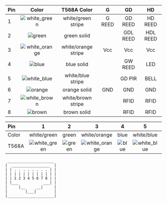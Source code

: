 
| Pin | Color | T568A Color         | G      | GD       | HD       |
|-----|:-----:|:-------------------:|:------:|:--------:|:--------:|
| 1   | ![white_green](https://upload.wikimedia.org/wikipedia/commons/thumb/c/c4/Wire_white_green_stripe.svg/90px-Wire_white_green_stripe.svg.png "white green") | white/green stripe | G REED | GD REED  | HD REED |
| 2   | ![green](https://upload.wikimedia.org/wikipedia/commons/thumb/d/d9/Wire_green.svg/90px-Wire_green.svg.png "green") | green solid         |        | GDL REED | HDL REED |
| 3   | ![white_orange](https://upload.wikimedia.org/wikipedia/commons/thumb/d/dd/Wire_white_orange_stripe.svg/90px-Wire_white_orange_stripe.svg.png "white orange") | white/orange stripe | Vcc   | Vcc     | Vcc     |
| 4   | ![blue](https://upload.wikimedia.org/wikipedia/commons/thumb/d/de/Wire_blue.svg/90px-Wire_blue.svg.png "blue") | blue solid          |        | GW REED  | LED      |
| 5   | ![white_blue](https://upload.wikimedia.org/wikipedia/commons/thumb/2/29/Wire_white_blue_stripe.svg/90px-Wire_white_blue_stripe.svg.png "white blue") | white/blue stripe   |        | GD PIR   | BELL     |
| 6   | ![orange](https://upload.wikimedia.org/wikipedia/commons/thumb/c/c7/Wire_orange.svg/90px-Wire_orange.svg.png "orange") | orange solid        | GND    | GND      | GND      |
| 7   | ![white_brown](https://upload.wikimedia.org/wikipedia/commons/thumb/3/3b/Wire_white_brown_stripe.svg/90px-Wire_white_brown_stripe.svg.png "white brown") | white/brown stripe  |        | RFID     | RFID     |
| 8   | ![brown](https://upload.wikimedia.org/wikipedia/commons/thumb/d/d0/Wire_brown.svg/90px-Wire_brown.svg.png "brown solid") | brown solid         |        | RFID     | RFID     |

| Pin | 1 | 2 | 3 | 4 | 5 | 6 | 7 | 8 |
|:----|:-:|:-:|:-:|:-:|:-:|:--:|:-:|:-:|
| Color | white/green | green | white/orange | blue | white/blue | orange | white/brown | brown |
| T568A | ![white_green](https://upload.wikimedia.org/wikipedia/commons/thumb/c/c4/Wire_white_green_stripe.svg/90px-Wire_white_green_stripe.svg.png "white green") | ![green](https://upload.wikimedia.org/wikipedia/commons/thumb/d/d9/Wire_green.svg/90px-Wire_green.svg.png "green") | ![white_orange](https://upload.wikimedia.org/wikipedia/commons/thumb/d/dd/Wire_white_orange_stripe.svg/90px-Wire_white_orange_stripe.svg.png "white orange") | ![blue](https://upload.wikimedia.org/wikipedia/commons/thumb/d/de/Wire_blue.svg/90px-Wire_blue.svg.png "blue") | ![white_blue](https://upload.wikimedia.org/wikipedia/commons/thumb/2/29/Wire_white_blue_stripe.svg/90px-Wire_white_blue_stripe.svg.png "white blue") | ![orange](https://upload.wikimedia.org/wikipedia/commons/thumb/c/c7/Wire_orange.svg/90px-Wire_orange.svg.png "orange") | ![white_brown](https://upload.wikimedia.org/wikipedia/commons/thumb/3/3b/Wire_white_brown_stripe.svg/90px-Wire_white_brown_stripe.svg.png "white brown") | ![brown](https://upload.wikimedia.org/wikipedia/commons/thumb/d/d0/Wire_brown.svg/90px-Wire_brown.svg.png "brown solid") |

```
 _____________________
|  _________________  |
| | . . . . . . . . | |
| | | | | | | | | | | |
| | 1 2 3 4 5 6 7 8 | |
| |___           ___| |
|     |__     __|     |
|        |___|        |
|_____________________|

```
